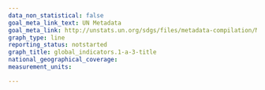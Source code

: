```yaml
---
data_non_statistical: false
goal_meta_link_text: UN Metadata
goal_meta_link: http://unstats.un.org/sdgs/files/metadata-compilation/Metadata-Goal-1.pdf
graph_type: line
reporting_status: notstarted
graph_title: global_indicators.1-a-3-title
national_geographical_coverage: 
measurement_units: 

---
```

